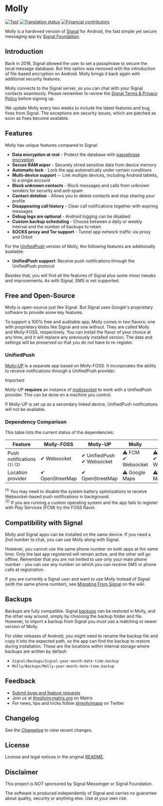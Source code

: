 # Molly

[![Test](https://github.com/mollyim/mollyim-android/workflows/Test/badge.svg)](https://github.com/mollyim/mollyim-android/actions)
[![Translation status](https://hosted.weblate.org/widgets/molly-instant-messenger/-/svg-badge.svg)](https://hosted.weblate.org/engage/molly-instant-messenger/?utm_source=widget)
[![Financial contributors](https://opencollective.com/mollyim/tiers/badge.svg)](https://opencollective.com/mollyim#category-CONTRIBUTE)

Molly is a hardened version of [Signal](https://github.com/signalapp/Signal-Android) for Android, the fast simple yet secure messaging app by [Signal Foundation](https://signal.org).

## Introduction

Back in 2018, Signal allowed the user to set a passphrase to secure the local message database. But this option was removed with the introduction of file-based encryption on Android. Molly brings it back again with additional security features.

Molly connects to the Signal server, so you can chat with your Signal contacts seamlessly. Please remember to review the [Signal Terms & Privacy Policy](https://signal.org/legal/) before signing up.

We update Molly every two weeks to include the latest features and bug fixes from Signal. The exceptions are security issues, which are patched as soon as fixes become available.

## Features

Molly has unique features compared to Signal:

- **Data encryption at rest** - Protect the database with [passphrase encryption](https://github.com/mollyim/mollyim-android/wiki/Data-Encryption-At-Rest)
- **Secure RAM wiper** - Securely shred sensitive data from device memory
- **Automatic lock** - Lock the app automatically under certain conditions
- **Multi-device support** -- Link multiple devices, including Android tablets, to a single account
- **Block unknown contacts** - Block messages and calls from unknown senders for security and anti-spam
- **Contact deletion** - Allows you to delete contacts and stop sharing your profile
- **Disappearing call history** - Clear call notifications together with expiring messages
- **Debug logs are optional** - Android logging can be disabled
- **Custom backup scheduling** - Choose between a daily or weekly interval and the number of backups to retain
- **SOCKS proxy and Tor support** - Tunnel app network traffic via proxy and Orbot

For the [UnifiedPush](#unifiedpush) version of Molly, the following features are additionally available:

- **UnifiedPush support**: Receive push notifications through the UnifiedPush protocol

Besides that, you will find all the features of Signal plus some minor tweaks and improvements. As with Signal, SMS is not supported.  

## Free and Open-Source

Molly is open-source just like Signal. But Signal uses Google's proprietary software to provide some key features.

To support a 100% free and auditable app, Molly comes in two flavors: one with proprietary blobs like Signal and one without. They are called Molly and Molly-FOSS, respectively. You can install the flavor of your choice at any time, and it will replace any previously installed version. The data and settings will be preserved so that you do not have to re-register.

### UnifiedPush

[Molly-UP](https://github.com/mollyim/mollyim-android-unifiedpush) is a separate app based on Molly-FOSS. It incorporates the ability to receive notifications through a UnifiedPush provider.

> [!IMPORTANT]
> Molly-UP **requires** an instance of [mollysocket](https://github.com/mollyim/mollysocket) to work with a UnifiedPush provider. This can be done on a machine you control.

If Molly-UP is set up as a secondary linked device, UnifiedPush notifications will not be available.

### Dependency Comparison

This table lists the current status of the dependencies:

| Feature                               | Molly-FOSS       | Molly-UP        | Molly                | Signal               |
| ------------------------------------- | ---------------- | --------------- | -------------------- | -------------------- |
| Push notifications <sup>(1) (2)</sup> | ✔ Websocket | ✔ UnifiedPush<br>✔ Websocket | ⚠ FCM<br>✔ Websocket | ⚠ FCM<br>✔ Websocket |
| Location provider                     | ✔ OpenStreetMap | ✔ OpenStreetMap | ⚠ Google Maps        | ⚠ Google Maps        |

<sup>(1)</sup> You may need to disable the system battery optimizations to receive Websocket-based push notifications in background.<br>
<sup>(2)</sup> If you are running a custom operating system and the app fails to register with Play Services (FCM) try the FOSS flavor.

## Compatibility with Signal

Molly and Signal apps can be installed on the same device. If you need a 2nd number to chat, you can use Molly along with Signal.

However, you cannot use the same phone number on both apps at the same time. Only the last app registered will remain active, and the other will go offline. Remember that you are not limited to use only your main phone number - you can use any number on which you can receive SMS or phone calls at registration.

If you are currently a Signal user and want to use Molly instead of Signal
(with the same phone number), see [Migrating From
Signal](https://github.com/mollyim/mollyim-android/wiki/Migrating-From-Signal)
on the wiki.

## Backups

Backups are fully compatible. Signal [backups](https://support.signal.org/hc/en-us/articles/360007059752-Backup-and-Restore-Messages) can be restored in Molly, and the other way around, simply by choosing the backup folder and file. However, to import a backup from Signal you must use a matching or newer version of Molly.

For older releases of Android, you might need to rename the backup file and copy it into the expected path, so the app can find the backup to restore during installation. These are the locations within internal storage where backups are written by default:
- `Signal/Backups/Signal-year-month-date-time.backup`
- `Molly/Backups/Molly-year-month-date-time.backup`

## Feedback

- [Submit bugs and feature requests](https://github.com/mollyim/mollyim-android/issues)
- Join us at [#mollyim:matrix.org](https://matrix.to/#/#mollyim:matrix.org) on Matrix
- For news, tips and tricks follow [@mollyimapp](https://twitter.com/mollyimapp) on Twitter

## Changelog

See the [Changelog](https://github.com/mollyim/mollyim-android/wiki/Changelog) to view recent changes.

## License

License and legal notices in the original [README](README-ORIG.md).

## Disclaimer

This project is *NOT* sponsored by Signal Messenger or Signal Foundation.

The software is produced independently of Signal and carries no guarantee about quality, security or anything else. Use at your own risk.

